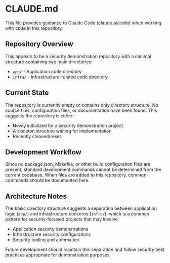 # CLAUDE.md

This file provides guidance to Claude Code (claude.ai/code) when working with code in this repository.

## Repository Overview

This appears to be a security demonstration repository with a minimal structure containing two main directories:
- `app/` - Application code directory
- `infra/` - Infrastructure-related code directory

## Current State

The repository is currently empty or contains only directory structure. No source files, configuration files, or documentation have been found. This suggests the repository is either:
- Newly initialized for a security demonstration project
- A skeleton structure waiting for implementation
- Recently cleaned/reset

## Development Workflow

Since no package.json, Makefile, or other build configuration files are present, standard development commands cannot be determined from the current codebase. When files are added to this repository, common commands should be documented here.

## Architecture Notes

The basic directory structure suggests a separation between application logic (`app/`) and infrastructure concerns (`infra/`), which is a common pattern for security-focused projects that may involve:
- Application security demonstrations
- Infrastructure security configurations
- Security tooling and automation

Future development should maintain this separation and follow security best practices appropriate for demonstration purposes.
